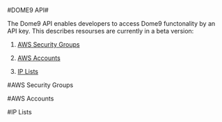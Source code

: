 #DOME9 API#

The Dome9 API enables developers to access Dome9 functonality by an API key.
  This describes resourses are currently in a beta version:


1. [AWS Security Groups](#aws-security-groups)

2. [AWS Accounts](#aws-accounts)

3. [IP Lists](#ip-lists)






#<a name="aws-security-groups">AWS Security Groups</a>


























#<a name="aws-accounts">AWS Accounts</a>






























































#<a name="ip-lists">IP Lists</a>

